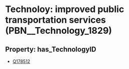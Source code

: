# Technoloy: __improved public transportation services__ (PBN__Technology_1829)

## Property: has_TechnologyID

* [Q178512](Q178512)

